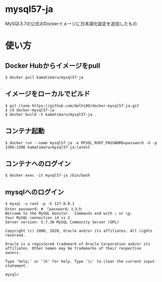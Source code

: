 # mysql57-ja
MySQL5.7の公式のDockerイメージに日本語化設定を追加したもの

# 使い方

## Docker Hubからイメージをpull
```shell
$ docker pull kamatimaru/mysql57-ja
```

## イメージをローカルでビルド
```shell
$ git clone https://github.com/delhi09/docker-mysql57-ja.git
$ cd docker-mysql57-ja
$ docker build -t kamatimaru/mysql57-ja .
```

## コンテナ起動
```shell
$ docker run --name mysql57-ja -e MYSQL_ROOT_PASSWORD=password -d -p 3306:3306 kamatimaru/mysql57-ja:latest
```

## コンテナへのログイン
```shell
$ docker exec -it mysql57-ja /bin/bash
```

## mysqlへのログイン
```shell
$ mysql -u root -p -h 127.0.0.1
Enter password: # 「password」と入力
Welcome to the MySQL monitor.  Commands end with ; or \g.
Your MySQL connection id is 2
Server version: 5.7.30 MySQL Community Server (GPL)

Copyright (c) 2000, 2020, Oracle and/or its affiliates. All rights reserved.

Oracle is a registered trademark of Oracle Corporation and/or its
affiliates. Other names may be trademarks of their respective
owners.

Type 'help;' or '\h' for help. Type '\c' to clear the current input statement.

mysql>
```
